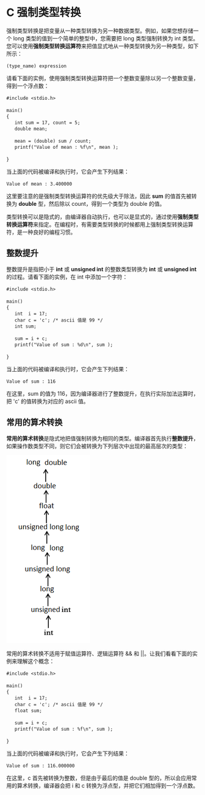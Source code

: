 
# C 强制类型转换

强制类型转换是把变量从一种类型转换为另一种数据类型。例如，如果您想存储一个 long 类型的值到一个简单的整型中，您需要把 long 类型强制转换为 int 类型。您可以使用**强制类型转换运算符**来把值显式地从一种类型转换为另一种类型，如下所示：

```
(type_name) expression

```

请看下面的实例，使用强制类型转换运算符把一个整数变量除以另一个整数变量，得到一个浮点数：

```
#include <stdio.h>

main()
{
   int sum = 17, count = 5;
   double mean;

   mean = (double) sum / count;
   printf("Value of mean : %f\n", mean );

}

```

当上面的代码被编译和执行时，它会产生下列结果：

```
Value of mean : 3.400000

```

这里要注意的是强制类型转换运算符的优先级大于除法，因此 **sum** 的值首先被转换为 **double** 型，然后除以 count，得到一个类型为 double 的值。

类型转换可以是隐式的，由编译器自动执行，也可以是显式的，通过使用**强制类型转换运算符**来指定。在编程时，有需要类型转换的时候都用上强制类型转换运算符，是一种良好的编程习惯。

## 整数提升

整数提升是指把小于 **int** 或 **unsigned int** 的整数类型转换为 **int** 或 **unsigned int** 的过程。请看下面的实例，在 int 中添加一个字符：

```
#include <stdio.h>

main()
{
   int  i = 17;
   char c = 'c'; /* ascii 值是 99 */
   int sum;

   sum = i + c;
   printf("Value of sum : %d\n", sum );

}

```

当上面的代码被编译和执行时，它会产生下列结果：

```
Value of sum : 116

```

在这里，sum 的值为 116，因为编译器进行了整数提升，在执行实际加法运算时，把 'c' 的值转换为对应的 ascii 值。

## 常用的算术转换

**常用的算术转换**是隐式地把值强制转换为相同的类型。编译器首先执行**整数提升**，如果操作数类型不同，则它们会被转换为下列层次中出现的最高层次的类型：

![Usual Arithmetic Conversion](../img/usual_arithmetic_conversion.png)

常用的算术转换不适用于赋值运算符、逻辑运算符 && 和 ||。让我们看看下面的实例来理解这个概念：

```
#include <stdio.h>

main()
{
   int  i = 17;
   char c = 'c'; /* ascii 值是 99 */
   float sum;

   sum = i + c;
   printf("Value of sum : %f\n", sum );

}

```

当上面的代码被编译和执行时，它会产生下列结果：

```
Value of sum : 116.000000

```

在这里，c 首先被转换为整数，但是由于最后的值是 double 型的，所以会应用常用的算术转换，编译器会把 i 和 c 转换为浮点型，并把它们相加得到一个浮点数。


